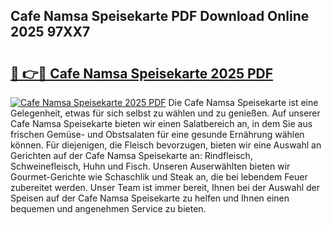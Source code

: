 ## Cafe Namsa Speisekarte PDF Download Online 2025 97XX7

# <h2><a href="http://gc9xpt.nevu.top/?p=Cafe+Namsa+Speisekarte">🔗 👉🔴 Cafe Namsa Speisekarte 2025 PDF</a></h2>

[![Cafe Namsa Speisekarte 2025 PDF](https://i.imgur.com/dBaPXMq.png)](http://gc9xpt.nevu.top/?p=Cafe+Namsa+Speisekarte)
Die Cafe Namsa Speisekarte ist eine Gelegenheit, etwas für sich selbst zu wählen und zu genießen. Auf unserer Cafe Namsa Speisekarte bieten wir einen Salatbereich an, in dem Sie aus frischen Gemüse- und Obstsalaten für eine gesunde Ernährung wählen können. Für diejenigen, die Fleisch bevorzugen, bieten wir eine Auswahl an Gerichten auf der Cafe Namsa Speisekarte an: Rindfleisch, Schweinefleisch, Huhn und Fisch. Unseren Auserwählten bieten wir Gourmet-Gerichte wie Schaschlik und Steak an, die bei lebendem Feuer zubereitet werden. Unser Team ist immer bereit, Ihnen bei der Auswahl der Speisen auf der Cafe Namsa Speisekarte zu helfen und Ihnen einen bequemen und angenehmen Service zu bieten.
